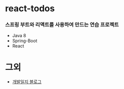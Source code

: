 # react-todos
### 스프링 부트와 리액트를 사용하여 만드는 연습 프로젝트
- Java 8
- Spring-Boot
- React

# 그외
- [개발일지 블로그](https://irerin07.github.io/) 

